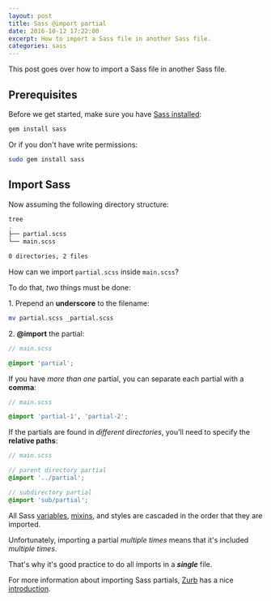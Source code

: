 ```yaml
---
layout: post
title: Sass @import partial
date: 2016-10-12 17:22:00
excerpt: How to import a Sass file in another Sass file.
categories: sass
---
```


This post goes over how to import a Sass file in another Sass file.

## Prerequisites

Before we get started, make sure you have [Sass installed](https://sass-lang.com/install):

```sh
gem install sass
```

Or if you don't have write permissions:

```sh
sudo gem install sass
```

## Import Sass

Now assuming the following directory structure:

```sh
tree
.
├── partial.scss
└── main.scss

0 directories, 2 files
```

How can we import `partial.scss` inside `main.scss`?

To do that, _two_ things must be done:

1\. Prepend an **underscore** to the filename:

```sh
mv partial.scss _partial.scss
```

2\. **@import** the partial:

```scss
// main.scss

@import 'partial';
```

If you have _more than one_ partial, you can separate each partial with a **comma**:

```scss
// main.scss

@import 'partial-1', 'partial-2';
```

If the partials are found in _different directories_, you'll need to specify the **relative paths**:

```scss
// main.scss

// parent directory partial
@import '../partial';

// subdirectory partial
@import 'sub/partial';
```

All Sass [variables](https://sass-lang.com/guide#topic-2), [mixins](https://sass-lang.com/guide#topic-6), and styles are cascaded in the order that they are imported.

Unfortunately, importing a partial _multiple times_ means that it's included _multiple times_.

That's why it's good practice to do all imports in a **_single_** file.

For more information about importing Sass partials, [Zurb](https://zurb.com) has a nice [introduction](https://zurb.com/university/lessons/wrangling-sass-import-files).
